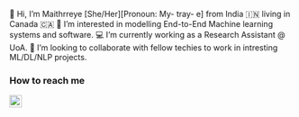 👋 Hi, I’m Maithrreye [She/Her][Pronoun: My- tray- e] from India :india: living in Canada :canada:
👀 I’m interested in modelling End-to-End Machine learning systems and software.
💻 I’m currently working as a Research Assistant @ UoA.
👯 I’m looking to collaborate with fellow techies to work in intresting ML/DL/NLP projects.


### How to reach me  
[<img align="left" alt="Maithrreye | LinkedIn" width="22px" src="https://cdn.jsdelivr.net/npm/simple-icons@v3/icons/linkedin.svg" />][linkedin]


[linkedin]: https://www.linkedin.com/in/maithrreye/
